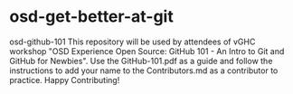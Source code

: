 # osd-get-better-at-git
osd-github-101 This repository will be used by attendees of vGHC workshop "OSD Experience Open Source: GitHub 101 - An Intro to Git and GitHub for Newbies".  Use the GitHub-101.pdf as a guide and follow the instructions to add your name to the Contributors.md as a contributor to practice.  Happy Contributing!
